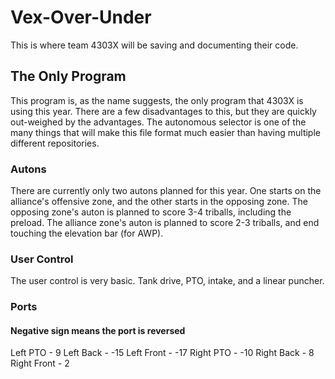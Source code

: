 # Vex-Over-Under
This is where team 4303X will be saving and documenting their code.

## The Only Program
This program is, as the name suggests, the only program that 4303X is using this year. 
There are a few disadvantages to this, but they are quickly out-weighed by the advantages.
The autonomous selector is one of the many things that will make this file format much easier than having multiple different repositories.

### Autons
There are currently only two autons planned for this year.
One starts on the alliance's offensive zone, and the other starts in the opposing zone.
The opposing zone's auton is planned to score 3-4 triballs, including the preload.
The alliance zone's auton is planned to score 2-3 triballs, and end touching the elevation bar (for AWP).

### User Control
The user control is very basic. 
Tank drive, PTO, intake, and a linear puncher.

### Ports
#### Negative sign means the port is reversed
Left PTO - 9
Left Back - -15
Left Front - -17
Right PTO - -10
Right Back - 8
Right Front - 2